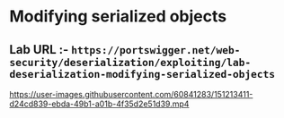 # Modifying serialized objects

## Lab URL :- `https://portswigger.net/web-security/deserialization/exploiting/lab-deserialization-modifying-serialized-objects`

https://user-images.githubusercontent.com/60841283/151213411-d24cd839-ebda-49b1-a01b-4f35d2e51d39.mp4
